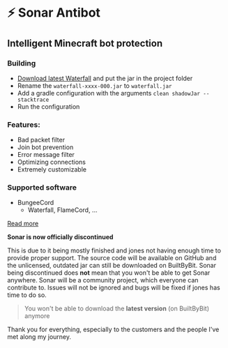 # ⚡ Sonar Antibot

## Intelligent Minecraft bot protection

### Building

* [Download latest Waterfall](https://papermc.io/downloads#Waterfall) and put the jar in the project folder
* Rename the `waterfall-xxxx-000.jar` to `waterfall.jar`
* Add a gradle configuration with the arguments `clean shadowJar --stacktrace`
* Run the configuration

### Features:
* Bad packet filter
* Join bot prevention
* Error message filter
* Optimizing connections
* Extremely customizable

### Supported software
* BungeeCord
  * Waterfall, FlameCord, ...

[Read more](https://builtbybit.com/resources/23353/)


**Sonar is now officially discontinued**

This is due to it being mostly finished and jones not having enough time to provide proper support.
The source code will be available on GitHub and the unlicensed, outdated jar can still be downloaded on BuiltByBit.
Sonar being discontinued does **not** mean that you won't be able to get Sonar anywhere.
Sonar will be a community project, which everyone can contribute to.
Issues will not be ignored and bugs will be fixed if jones has time to do so.

> You won't be able to download the **latest version** (on BuiltByBit) anymore

Thank you for everything, especially to the customers and the people I've met along my journey.
